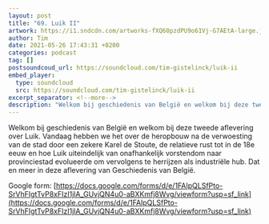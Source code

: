 ```yaml
---
layout: post
title: "69. Luik II"
artwork: https://i1.sndcdn.com/artworks-fXQ60pzdPU9o61Vj-G7AEtA-large.jpg
author: Tim
date: 2021-05-26 17:43:31 +0200
categories: podcast
tag: []
postsoundcoud_url: https://soundcloud.com/tim-gistelinck/luik-ii
embed_player:
  type: soundcloud
  src: https://soundcloud.com/tim-gistelinck/luik-ii
excerpt_separator: <!--more-->
description: "Welkom bij geschiedenis van België en welkom bij deze tweede aflevering over Luik."
---
```

Welkom bij geschiedenis van België en welkom bij deze tweede aflevering over Luik. Vandaag hebben we het over de heropbouw na de verwoesting van de stad door een zekere Karel de Stoute, de relatieve rust tot in de 18e eeuw en hoe Luik uiteindelijk van onafhankelijk vorstendom naar provinciestad evolueerde om vervolgens te herrijzen als industriële hub. Dat en meer in deze aflevering van Geschiedenis van België.

Google form: [https://docs.google.com/forms/d/e/1FAIpQLSfPto-SrVhFIgtTvP8xFIzI1jlA_GUvjQN4u0-aBXKmfj8Wvg/viewform?usp=sf_link](https://docs.google.com/forms/d/e/1FAIpQLSfPto-SrVhFIgtTvP8xFIzI1jlA_GUvjQN4u0-aBXKmfj8Wvg/viewform?usp=sf_link)